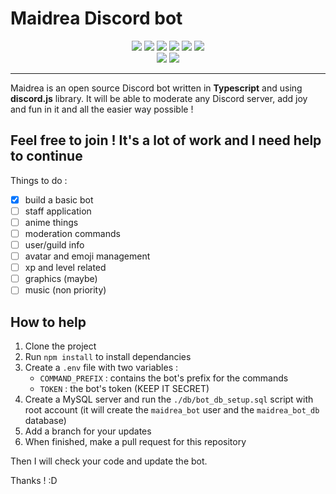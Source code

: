 # Maidrea Discord bot

<div style="text-align: center"><img src="https://img.shields.io/badge/PRs-welcome-brightgreen"> <img src="https://img.shields.io/github/issues-pr/dokthoror/maidrea_discord-bot"> <img src="https://img.shields.io/github/issues/dokthoror/maidrea_discord-bot"> <img src="https://img.shields.io/github/license/Dokthoror/Maidrea_Discord-bot"> <img src="https://img.shields.io/github/last-commit/dokthoror/maidrea_discord-bot/master"> <img src="https://img.shields.io/github/package-json/v/dokthoror/maidrea_discord-bot"></div>

<div style="text-align: center"><img src="https://img.shields.io/github/followers/dokthoror?style=social"> <img src="https://img.shields.io/github/stars/dokthoror/maidrea_discord-bot?style=social"></div>

---

Maidrea is an open source Discord bot written in **Typescript** and using **discord.js** library. It will be able to moderate any Discord server, add joy and fun in it and all the easier way possible !

## Feel free to join ! It's a lot of work and I need help to continue

Things to do :

- [x] build a basic bot
- [ ] staff application
- [ ] anime things
- [ ] moderation commands
- [ ] user/guild info
- [ ] avatar and emoji management
- [ ] xp and level related
- [ ] graphics (maybe)
- [ ] music (non priority)

## How to help

1. Clone the project
2. Run ``npm install`` to install dependancies
3. Create a ``.env`` file with two variables :
    - ``COMMAND_PREFIX`` : contains the bot's prefix for the commands
    - ``TOKEN`` : the bot's token (KEEP IT SECRET)
4. Create a MySQL server and run the ``./db/bot_db_setup.sql`` script with root account (it will create the ``maidrea_bot`` user and the ``maidrea_bot_db`` database)
5. Add a branch for your updates
6. When finished, make a pull request for this repository

Then I will check your code and update the bot.

Thanks ! :D
